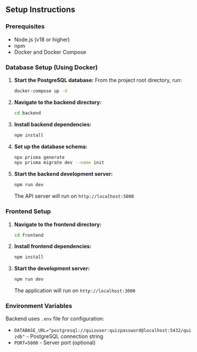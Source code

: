## Setup Instructions

### Prerequisites
- Node.js (v18 or higher)
- npm
- Docker and Docker Compose

### Database Setup (Using Docker)

1.  **Start the PostgreSQL database:** From the project root directory, run:
    ```bash
    docker-compose up -d
    ```

2.  **Navigate to the backend directory:**
    ```bash
    cd backend
    ```

3.  **Install backend dependencies:**
    ```bash
    npm install
    ```

4.  **Set up the database schema:**
    ```bash
    npx prisma generate
    npx prisma migrate dev --name init
    ```

5.  **Start the backend development server:**
    ```bash
    npm run dev
    ```
    The API server will run on `http://localhost:5000`

### Frontend Setup

1.  **Navigate to the frontend directory:**
    ```bash
    cd frontend
    ```

2.  **Install frontend dependencies:**
    ```bash
    npm install
    ```

3.  **Start the development server:**
    ```bash
    npm run dev
    ```
    The application will run on `http://localhost:3000`

### Environment Variables

Backend uses `.env` file for configuration:
- `DATABASE_URL="postgresql://quizuser:quizpassword@localhost:5432/quizdb"` - PostgreSQL connection string
- `PORT=5000` - Server port (optional)

